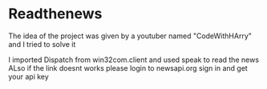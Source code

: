 # Readthenews


The idea of the project was given by a youtuber named "CodeWithHArry" and I tried to solve it

I imported Dispatch from win32com.client and used speak to read the news
ALso if the link doesnt works please login to newsapi.org sign in and get your api key 
